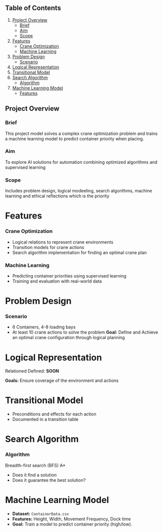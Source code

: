 ## Table of Contents

1. [Project Overview](#project-overview)  
   - [Brief](#brief)  
   - [Aim](#aim)  
   - [Scope](#scope)  
2. [Features](#features)  
   - [Crane Optimization](#crane-optimization)  
   - [Machine Learning](#machine-learning)  
3. [Problem Design](#problem-design)  
   - [Scenario](#scenario)  
4. [Logical Representation](#logical-representation)  
5. [Transitional Model](#transitional-model)  
6. [Search Algorithm](#search-algorithm)  
   - [Algorithm](#algorithm)  
7. [Machine Learning Model](#machine-learning-model)  
   - [Features](#features)  



## Project Overview
### Brief 
This project model solves a complex crane optimization problem and trains a machine learning model to predict container priority when placing.
### Aim 
To explore AI solutions for automation combining optimized algorithms and supervised learning
### Scope
Includes problem design, logical modeeling, search algorithms, machine learning and ethical reflections which is the priority

# Features
### Crane Optimization
- Logical relations to represent crane environments
- Transition models for crane actions
- Search algorithm implementation for finding an optimal crane plan

### Machine Learning
- Predicting container priorities using supervised learning
- Training and evaluation with real-world data

# Problem Design
### Scenario
- 6 Containers, 4-8 loading bays
- At least 10 crane actions to solve the problem
**Goal:** Define and Achieve an optimal crane configuration through logical planning

# Logical Representation
Relationed Defined: 
__**SOON**__

**Goals:** Ensure coverage of the environment and actions

# Transitional Model 
- Preconditions and effects for each action
- Documented in a transition table

# Search Algorithm
### Algorithm
Breadth-first search (BFS) A*
- Does it find a solution
- Does it guarantee the best solution?

# Machine Learning Model
- **Dataset:** ```ContainerData.csv```
- **Features:** Height, Width, Movement Frequency, Dock time
- **Goal:** Train a model to predict container priority (high/low).


